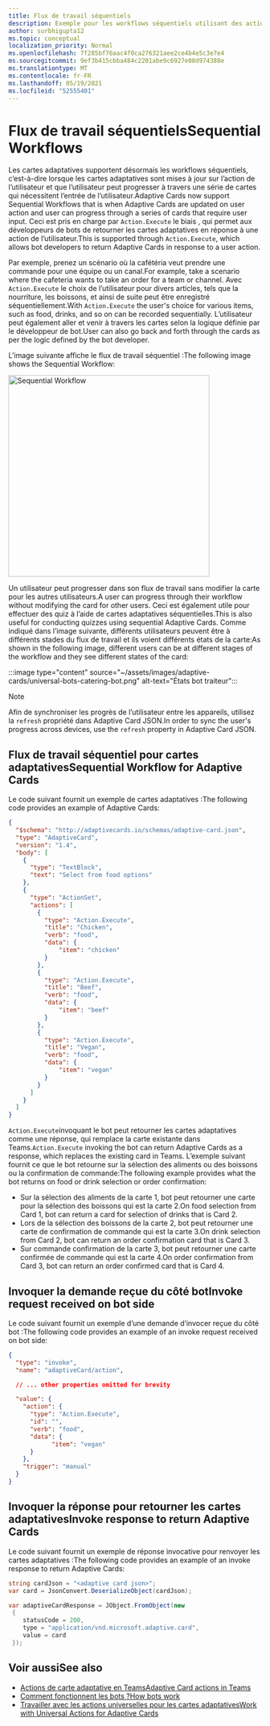 ```yaml
---
title: Flux de travail séquentiels
description: Exemple pour les workflows séquentiels utilisant des actions universelles
author: surbhigupta12
ms.topic: conceptual
localization_priority: Normal
ms.openlocfilehash: 7f285bf76aac4f0ca276321aee2ce4b4e5c3e7e4
ms.sourcegitcommit: 9ef3b415cbba484c2201abe9c6927e08d974388e
ms.translationtype: MT
ms.contentlocale: fr-FR
ms.lasthandoff: 05/19/2021
ms.locfileid: "52555401"
---
```

# <a name="sequential-workflows"></a><span data-ttu-id="ae426-103">Flux de travail séquentiels</span><span class="sxs-lookup"><span data-stu-id="ae426-103">Sequential Workflows</span></span>

<span data-ttu-id="ae426-104">Les cartes adaptatives supportent désormais les workflows séquentiels, c’est-à-dire lorsque les cartes adaptatives sont mises à jour sur l’action de l’utilisateur et que l’utilisateur peut progresser à travers une série de cartes qui nécessitent l’entrée de l’utilisateur.</span><span class="sxs-lookup"><span data-stu-id="ae426-104">Adaptive Cards now support Sequential Workflows that is when Adaptive Cards are updated on user action and user can progress through a series of cards that require user input.</span></span> <span data-ttu-id="ae426-105">Ceci est pris en charge par `Action.Execute` le biais , qui permet aux développeurs de bots de retourner les cartes adaptatives en réponse à une action de l’utilisateur.</span><span class="sxs-lookup"><span data-stu-id="ae426-105">This is supported through `Action.Execute`, which allows bot developers to return Adaptive Cards in response to a user action.</span></span>

<span data-ttu-id="ae426-106">Par exemple, prenez un scénario où la cafétéria veut prendre une commande pour une équipe ou un canal.</span><span class="sxs-lookup"><span data-stu-id="ae426-106">For example, take a scenario where the cafeteria wants to take an order for a team or channel.</span></span> <span data-ttu-id="ae426-107">Avec `Action.Execute` le choix de l’utilisateur pour divers articles, tels que la nourriture, les boissons, et ainsi de suite peut être enregistré séquentiellement.</span><span class="sxs-lookup"><span data-stu-id="ae426-107">With `Action.Execute` the user's choice for various items, such as food, drinks, and so on can be recorded sequentially.</span></span> <span data-ttu-id="ae426-108">L’utilisateur peut également aller et venir à travers les cartes selon la logique définie par le développeur de bot.</span><span class="sxs-lookup"><span data-stu-id="ae426-108">User can also go back and forth through the cards as per the logic defined by the bot developer.</span></span> <br/>

<span data-ttu-id="ae426-109">L’image suivante affiche le flux de travail séquentiel :</span><span class="sxs-lookup"><span data-stu-id="ae426-109">The following image shows the Sequential Workflow:</span></span>

<img src="~/assets/images/bots/sequentialWorkflow.gif" alt="Sequential Workflow" width="400"/>

<span data-ttu-id="ae426-110">Un utilisateur peut progresser dans son flux de travail sans modifier la carte pour les autres utilisateurs.</span><span class="sxs-lookup"><span data-stu-id="ae426-110">A user can progress through their workflow without modifying the card for other users.</span></span> <span data-ttu-id="ae426-111">Ceci est également utile pour effectuer des quiz à l’aide de cartes adaptatives séquentielles.</span><span class="sxs-lookup"><span data-stu-id="ae426-111">This is also useful for conducting quizzes using sequential Adaptive Cards.</span></span> <span data-ttu-id="ae426-112">Comme indiqué dans l’image suivante, différents utilisateurs peuvent être à différents stades du flux de travail et ils voient différents états de la carte:</span><span class="sxs-lookup"><span data-stu-id="ae426-112">As shown in the following image, different users can be at different stages of the workflow and they see different states of the card:</span></span>

:::image type="content" source="~/assets/images/adaptive-cards/universal-bots-catering-bot.png" alt-text="États bot traiteur":::

> [!NOTE]
> <span data-ttu-id="ae426-114">Afin de synchroniser les progrès de l’utilisateur entre les appareils, utilisez la `refresh` propriété dans Adaptive Card JSON.</span><span class="sxs-lookup"><span data-stu-id="ae426-114">In order to sync the user's progress across devices, use the `refresh` property in Adaptive Card JSON.</span></span>

## <a name="sequential-workflow-for-adaptive-cards"></a><span data-ttu-id="ae426-115">Flux de travail séquentiel pour cartes adaptatives</span><span class="sxs-lookup"><span data-stu-id="ae426-115">Sequential Workflow for Adaptive Cards</span></span>

<span data-ttu-id="ae426-116">Le code suivant fournit un exemple de cartes adaptatives :</span><span class="sxs-lookup"><span data-stu-id="ae426-116">The following code provides an example of Adaptive Cards:</span></span>

```JSON
{
  "$schema": "http://adaptivecards.io/schemas/adaptive-card.json",
  "type": "AdaptiveCard",
  "version": "1.4",
  "body": [
    {
      "type": "TextBlock",
      "text": "Select from food options"
    },
    { 
      "type": "ActionSet",
      "actions": [
        {
          "type": "Action.Execute",
          "title": "Chicken",
          "verb": "food",
          "data": {
              "item": "chicken"
          }
        },
        {
          "type": "Action.Execute",
          "title": "Beef",
          "verb": "food",
          "data": {
              "item": "beef"
          }
        },
        {
          "type": "Action.Execute",
          "title": "Vegan",
          "verb": "food",
          "data": {
              "item": "vegan"
          }
        }
      ]
    }
  ]
}
```

<span data-ttu-id="ae426-117">`Action.Execute`invoquant le bot peut retourner les cartes adaptatives comme une réponse, qui remplace la carte existante dans Teams.</span><span class="sxs-lookup"><span data-stu-id="ae426-117">`Action.Execute` invoking the bot can return Adaptive Cards as a response, which replaces the existing card in Teams.</span></span>
<span data-ttu-id="ae426-118">L’exemple suivant fournit ce que le bot retourne sur la sélection des aliments ou des boissons ou la confirmation de commande:</span><span class="sxs-lookup"><span data-stu-id="ae426-118">The following example provides what the bot returns on food or drink selection or order confirmation:</span></span>

* <span data-ttu-id="ae426-119">Sur la sélection des aliments de la carte 1, bot peut retourner une carte pour la sélection des boissons qui est la carte 2.</span><span class="sxs-lookup"><span data-stu-id="ae426-119">On food selection from Card 1, bot can return a card for selection of drinks that is Card 2.</span></span>
* <span data-ttu-id="ae426-120">Lors de la sélection des boissons de la carte 2, bot peut retourner une carte de confirmation de commande qui est la carte 3.</span><span class="sxs-lookup"><span data-stu-id="ae426-120">On drink selection from Card 2, bot can return an order confirmation card that is Card 3.</span></span>
* <span data-ttu-id="ae426-121">Sur commande confirmation de la carte 3, bot peut retourner une carte confirmée de commande qui est la carte 4.</span><span class="sxs-lookup"><span data-stu-id="ae426-121">On order confirmation from Card 3, bot can return an order confirmed card that is Card 4.</span></span>

## <a name="invoke-request-received-on-bot-side"></a><span data-ttu-id="ae426-122">Invoquer la demande reçue du côté bot</span><span class="sxs-lookup"><span data-stu-id="ae426-122">Invoke request received on bot side</span></span>

<span data-ttu-id="ae426-123">Le code suivant fournit un exemple d’une demande d’invocer reçue du côté bot :</span><span class="sxs-lookup"><span data-stu-id="ae426-123">The following code provides an example of an invoke request received on bot side:</span></span>

```JSON
{ 
  "type": "invoke",
  "name": "adaptiveCard/action",

  // ... other properties omitted for brevity

  "value": { 
    "action": { 
      "type": "Action.Execute", 
      "id": "", 
      "verb": "food",
      "data": { 
            "item": "vegan"
      } 
    },
    "trigger": "manual" 
  }
}
```

## <a name="invoke-response-to-return-adaptive-cards"></a><span data-ttu-id="ae426-124">Invoquer la réponse pour retourner les cartes adaptatives</span><span class="sxs-lookup"><span data-stu-id="ae426-124">Invoke response to return Adaptive Cards</span></span>

<span data-ttu-id="ae426-125">Le code suivant fournit un exemple de réponse invocative pour renvoyer les cartes adaptatives :</span><span class="sxs-lookup"><span data-stu-id="ae426-125">The following code provides an example of an invoke response to return Adaptive Cards:</span></span>

```C#
string cardJson = "<adaptive card json>";
var card = JsonConvert.DeserializeObject(cardJson);

var adaptiveCardResponse = JObject.FromObject(new
 {
    statusCode = 200,
    type = "application/vnd.microsoft.adaptive.card",
    value = card
 });
```

## <a name="see-also"></a><span data-ttu-id="ae426-126">Voir aussi</span><span class="sxs-lookup"><span data-stu-id="ae426-126">See also</span></span>

* [<span data-ttu-id="ae426-127">Actions de carte adaptative en Teams</span><span class="sxs-lookup"><span data-stu-id="ae426-127">Adaptive Card actions in Teams</span></span>](~/task-modules-and-cards/cards/cards-actions.md#adaptive-cards-actions)
* [<span data-ttu-id="ae426-128">Comment fonctionnent les bots ?</span><span class="sxs-lookup"><span data-stu-id="ae426-128">How bots work</span></span>](/azure/bot-service/bot-builder-basics?view=azure-bot-service-4.0&preserve-view=true)
* [<span data-ttu-id="ae426-129">Travailler avec les actions universelles pour les cartes adaptatives</span><span class="sxs-lookup"><span data-stu-id="ae426-129">Work with Universal Actions for Adaptive Cards</span></span>](Work-with-universal-actions-for-adaptive-cards.md)
